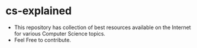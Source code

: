 # cs-explained
- This repository has collection of best resources available on the Internet for various Computer Science topics.
- Feel Free to contribute.
